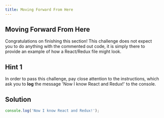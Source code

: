 ```yaml
---
title: Moving Forward From Here
---
```

## Moving Forward From Here

Congratulations on finishing this section! This challenge does not expect you to do anything with the commented out code, it is simply there to provide an example of how a React/Redux file might look.

## Hint 1

In order to pass this challenge, pay close attention to the instructions, which ask you to **log** the message 'Now I know React and Redux!' to the console.

## Solution

```javascript
console.log('Now I know React and Redux!');
```